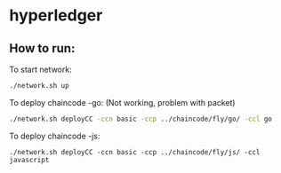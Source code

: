# hyperledger

<!-- organizations/fabric-ca/econfly  
fabric-ca-server start -b admin:adminpw --cfg.affiliations.allowremove --cfg.identities.allowremove -->

## How to run:

To start network:
```bash
./network.sh up
```

To deploy chaincode -go: (Not working, problem with packet)
```bash
./network.sh deployCC -ccn basic -ccp ../chaincode/fly/go/ -ccl go
```
To deploy chaincode -js:
```
./network.sh deployCC -ccn basic -ccp ../chaincode/fly/js/ -ccl javascript
```